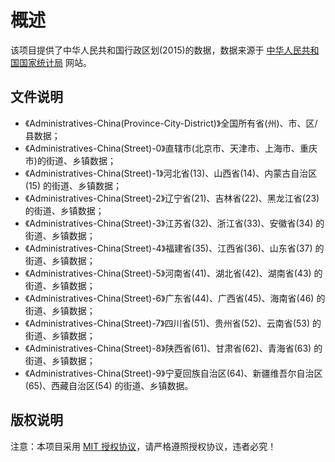# 概述

该项目提供了中华人民共和国行政区划(2015)的数据，数据来源于 [中华人民共和国国家统计局](http://www.stats.gov.cn/tjsj/tjbz/tjyqhdmhcxhfdm/2015/index.html) 网站。

## 文件说明

- 《Administratives-China(Province-City-District)》全国所有省(州)、市、区/县数据；
- 《Administratives-China(Street)-0》直辖市(北京市、天津市、上海市、重庆市)的街道、乡镇数据；
- 《Administratives-China(Street)-1》河北省(13)、山西省(14)、内蒙古自治区(15) 的街道、乡镇数据；
- 《Administratives-China(Street)-2》辽宁省(21)、吉林省(22)、黑龙江省(23) 的街道、乡镇数据；
- 《Administratives-China(Street)-3》江苏省(32)、浙江省(33)、安徽省(34) 的街道、乡镇数据；
- 《Administratives-China(Street)-4》福建省(35)、江西省(36)、山东省(37) 的街道、乡镇数据；
- 《Administratives-China(Street)-5》河南省(41)、湖北省(42)、湖南省(43) 的街道、乡镇数据；
- 《Administratives-China(Street)-6》广东省(44)、广西省(45)、海南省(46) 的街道、乡镇数据；
- 《Administratives-China(Street)-7》四川省(51)、贵州省(52)、云南省(53) 的街道、乡镇数据；
- 《Administratives-China(Street)-8》陕西省(61)、甘肃省(62)、青海省(63) 的街道、乡镇数据；
- 《Administratives-China(Street)-9》宁夏回族自治区(64)、新疆维吾尔自治区(65)、西藏自治区(54) 的街道、乡镇数据。

## 版权说明

注意：本项目采用 [MIT 授权协议](https://github.com/Zongsoft/Administratives/blob/master/LICENSE)，请严格遵照授权协议，违者必究！
